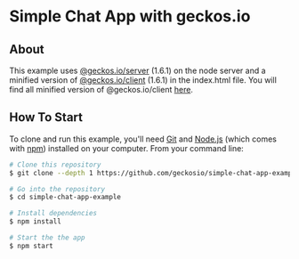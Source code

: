# Simple Chat App with geckos.io

## About

This example uses [@geckos.io/server](https://www.npmjs.com/package/@geckos.io/server) (1.6.1) on the node server and a minified version of [@geckos.io/client](https://www.npmjs.com/package/@geckos.io/client) (1.6.1) in the index.html file. You will find all minified version of @geckos.io/client [here](https://github.com/geckosio/geckos.io/tree/master/bundles).

## How To Start

To clone and run this example, you'll need [Git](https://git-scm.com) and [Node.js](https://nodejs.org/en/download/) (which comes with [npm](http://npmjs.com)) installed on your computer. From your command line:

```bash
# Clone this repository
$ git clone --depth 1 https://github.com/geckosio/simple-chat-app-example.git

# Go into the repository
$ cd simple-chat-app-example

# Install dependencies
$ npm install

# Start the the app
$ npm start
```
